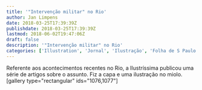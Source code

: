 ```yaml
---
title: '"Intervenção militar" no Rio'
author: Jan Limpens
date: 2018-03-25T17:39:39Z
publishdate: 2018-03-25T17:39:39Z
lastmod: 2018-06-02T19:47:06Z
draft: false
description: '"Intervenção militar" no Rio'
categories: ['Illustration', 'Jornal', 'Ilustração', 'Folha de S Paulo']
---
```


Referente aos acontecimentos recentes no Rio, a Ilustríssima publicou uma série de artigos sobre o assunto. Fiz a capa e uma ilustração no miolo. [gallery type="rectangular" ids="1076,1077"]

